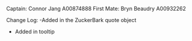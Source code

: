 Captain: Connor Jang A00874888
First Mate: Bryn Beaudry A00932262

Change Log:
-Added in the ZuckerBark quote object

- Added in tooltip
